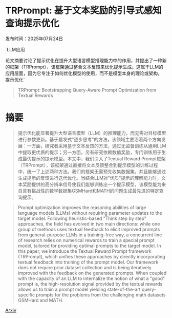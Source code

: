 # TRPrompt: 基于文本奖励的引导式感知查询提示优化

发布时间：2025年07月24日

`LLM应用

论文摘要讨论了提示优化在提升大型语言模型推理能力中的作用，并提出了一种新的框架（TRPrompt），该框架通过整合文本反馈来优化提示生成。这属于LLM的应用层面，因为它专注于如何优化模型的使用，而不是模型本身的理论或架构。` `提示优化`

> TRPrompt: Bootstrapping Query-Aware Prompt Optimization from Textual Rewards

# 摘要

> 提示优化能显著提升大型语言模型（LLM）的推理能力，而无需对目标模型进行参数更新。基于启发式"逐步思考"的方法，该领域主要沿着两个方向发展：一方面，研究者采用基于文本反馈的方法，通过无监督训练从通用LLM中提取更优质的提示；另一方面，另有研究依赖数值奖励，专门训练用于生成最优提示的提示模型。本文中，我们引入了Textual Reward Prompt框架（TRPrompt），该框架通过直接将文本反馈整合到提示模型的训练过程中，统一了上述两种方法。我们的框架无需预先收集数据集，并且能够通过生成提示的反馈进行迭代优化。当结合LLM对"优质"提示的理解能力时，文本奖励提供的高分辨率信号使我们能够训练出一个提示模型，该模型能为来自具有挑战性的数学数据集GSMHard和MATH的问题生成最先进的特定查询提示。

> Prompt optimization improves the reasoning abilities of large language models (LLMs) without requiring parameter updates to the target model. Following heuristic-based "Think step by step" approaches, the field has evolved in two main directions: while one group of methods uses textual feedback to elicit improved prompts from general-purpose LLMs in a training-free way, a concurrent line of research relies on numerical rewards to train a special prompt model, tailored for providing optimal prompts to the target model. In this paper, we introduce the Textual Reward Prompt framework (TRPrompt), which unifies these approaches by directly incorporating textual feedback into training of the prompt model. Our framework does not require prior dataset collection and is being iteratively improved with the feedback on the generated prompts. When coupled with the capacity of an LLM to internalize the notion of what a "good" prompt is, the high-resolution signal provided by the textual rewards allows us to train a prompt model yielding state-of-the-art query-specific prompts for the problems from the challenging math datasets GSMHard and MATH.

[Arxiv](https://arxiv.org/abs/2507.18618)